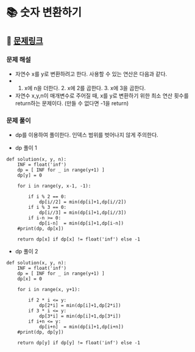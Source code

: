 
# 📚 숫자 변환하기

## 📌 [문제링크](https://school.programmers.co.kr/learn/courses/30/lessons/154538)

### 문제 해설

- 자연수 x를 y로 변환하려고 한다. 사용할 수 있는 연산은 다음과 같다.
- 1. x에 n을 더한다. 2. x에 2를 곱한다. 3. x에 3을 곱한다.
- 자연수 x,y,n이 매개변수로 주어질 때, x를 y로 변환하기 위한 최소 연산 횟수를 return하는 문제이다. (만들 수 없다면 -1을 return)

### 문제 풀이

- dp를 이용하여 풀이한다. 인덱스 범위를 벗어나지 않게 주의한다.

- dp 풀이 1

```
def solution(x, y, n):
    INF = float('inf')
    dp = [ INF for _ in range(y+1) ]
    dp[y] = 0
    
    for i in range(y, x-1, -1):
        
        if i % 2 == 0:
            dp[i//2] = min(dp[i]+1,dp[i//2])
        if i % 3 == 0:
            dp[i//3] = min(dp[i]+1,dp[i//3])
        if i-n >= 0:
            dp[i-n]  = min(dp[i]+1,dp[i-n])
    #print(dp, dp[x])
    
    return dp[x] if dp[x] != float('inf') else -1
```

- dp 풀이 2

```
def solution(x, y, n):
    INF = float('inf')
    dp = [ INF for _ in range(y+1) ]
    dp[x] = 0
    
    for i in range(x, y+1):
        
        if 2 * i <= y:
            dp[2*i] = min(dp[i]+1,dp[2*i])
        if 3 * i <= y:
            dp[3*i] = min(dp[i]+1,dp[3*i])
        if i+n <= y:
            dp[i+n]  = min(dp[i]+1,dp[i+n])
    #print(dp, dp[y])
    
    return dp[y] if dp[y] != float('inf') else -1
```
